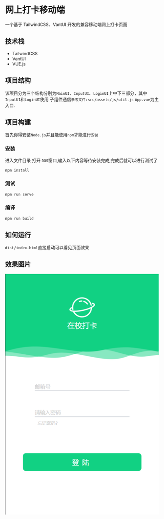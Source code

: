 # 网上打卡移动端
一个基于 TailwindCSS、VantUI 开发的兼容移动端网上打卡页面
## 技术栈
- TailwindCSS
- VantUI
- VUE.js
## 项目结构
该项目分为三个结构分别为`MainUI`、`InputUI`、`LoginUI`上中下三部分，其中 `InputUI`和`LoginUI`使用
子组件通信`参考文件:src/assets/js/util.js` `App.vue`为主入口.
## 项目构建
首先你得安装`Node.js`并且能使用`npm`才能进行`安装`
### 安装
进入文件目录 打开 `DOS`窗口,输入以下内容等待安装完成,完成后就可以进行测试了
```shell
npm install
```
### 测试
```shell
npm run serve
```
### 编译
```shell
npm run build
```
## 如何运行
`dist/index.html`直接启动可以看见页面效果
## 效果图片
![img.png](images/image.png)